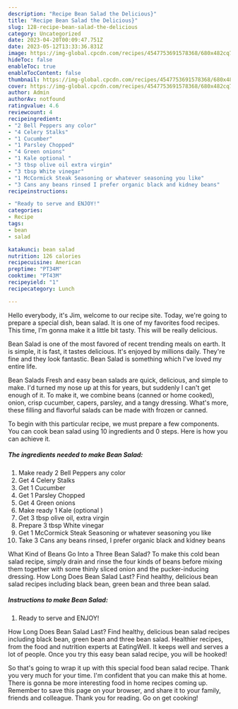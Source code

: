```yaml
---
description: "Recipe Bean Salad the Delicious}"
title: "Recipe Bean Salad the Delicious}"
slug: 128-recipe-bean-salad-the-delicious
category: Uncategorized
date: 2023-04-20T00:09:47.751Z
date: 2023-05-12T13:33:36.831Z
image: https://img-global.cpcdn.com/recipes/4547753691578368/680x482cq70/bean-salad-recipe-main-photo.jpg
hideToc: false
enableToc: true
enableTocContent: false
thumbnail: https://img-global.cpcdn.com/recipes/4547753691578368/680x482cq70/bean-salad-recipe-main-photo.jpg
cover: https://img-global.cpcdn.com/recipes/4547753691578368/680x482cq70/bean-salad-recipe-main-photo.jpg
author: Admin
authorAv: notfound
ratingvalue: 4.6
reviewcount: 4
recipeingredient:
- "2 Bell Peppers any color"
- "4 Celery Stalks"
- "1 Cucumber"
- "1 Parsley Chopped"
- "4 Green onions"
- "1 Kale optional "
- "3 tbsp olive oil extra virgin"
- "3 tbsp White vinegar"
- "1 McCormick Steak Seasoning or whatever seasoning you like"
- "3 Cans any beans rinsed I prefer organic black and kidney beans"
recipeinstructions:

- "Ready to serve and ENJOY!"
categories:
- Recipe
tags:
- bean
- salad

katakunci: bean salad 
nutrition: 126 calories
recipecuisine: American
preptime: "PT34M"
cooktime: "PT43M"
recipeyield: "1"
recipecategory: Lunch

---
```



Hello everybody, it's Jim, welcome to our recipe site. Today, we're going to prepare a special dish, bean salad. It is one of my favorites food recipes. This time, I'm gonna make it a little bit tasty. This will be really delicious.

Bean Salad is one of the most favored of recent trending meals on earth. It is simple, it is fast, it tastes delicious. It's enjoyed by millions daily. They're fine and they look fantastic. Bean Salad is something which I've loved my entire life.

Bean Salads Fresh and easy bean salads are quick, delicious, and simple to make. I&#39;d turned my nose up at this for years, but suddenly I can&#39;t get enough of it. To make it, we combine beans (canned or home cooked), onion, crisp cucumber, capers, parsley, and a tangy dressing. What&#39;s more, these filling and flavorful salads can be made with frozen or canned.


To begin with this particular recipe, we must prepare a few components. You can cook bean salad using 10 ingredients and 0 steps. Here is how you can achieve it.

<!--inarticleads1-->

##### The ingredients needed to make Bean Salad:

1. Make ready 2 Bell Peppers any color
1. Get 4 Celery Stalks
1. Get 1 Cucumber
1. Get 1 Parsley Chopped
1. Get 4 Green onions
1. Make ready 1 Kale (optional )
1. Get 3 tbsp olive oil, extra virgin
1. Prepare 3 tbsp White vinegar
1. Get 1 McCormick Steak Seasoning or whatever seasoning you like
1. Take 3 Cans any beans rinsed, I prefer organic black and kidney beans


What Kind of Beans Go Into a Three Bean Salad? To make this cold bean salad recipe, simply drain and rinse the four kinds of beans before mixing them together with some thinly sliced onion and the pucker-inducing dressing. How Long Does Bean Salad Last? Find healthy, delicious bean salad recipes including black bean, green bean and three bean salad. 

<!--inarticleads2-->

##### Instructions to make Bean Salad:


1. Ready to serve and ENJOY!

How Long Does Bean Salad Last? Find healthy, delicious bean salad recipes including black bean, green bean and three bean salad. Healthier recipes, from the food and nutrition experts at EatingWell. It keeps well and serves a lot of people. Once you try this easy bean salad recipe, you will be hooked! 

So that's going to wrap it up with this special food bean salad recipe. Thank you very much for your time. I'm confident that you can make this at home. There is gonna be more interesting food in home recipes coming up. Remember to save this page on your browser, and share it to your family, friends and colleague. Thank you for reading. Go on get cooking!
